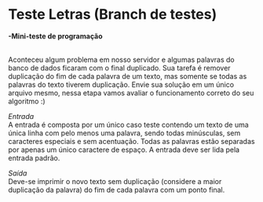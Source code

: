 # Teste Letras (Branch de testes)
**-Mini-teste de programação**

<br>Aconteceu algum problema em nosso servidor e algumas palavras do banco de dados ficaram
com o final duplicado.
Sua tarefa é remover duplicação do fim de cada palavra de um texto, mas somente se todas as
palavras do texto tiverem duplicação.
Envie sua solução em um único arquivo mesmo, nessa etapa vamos avaliar o funcionamento
correto do seu algoritmo :)</br>

*Entrada*
<br>A entrada é composta por um único caso teste contendo um texto de uma única linha com pelo
menos uma palavra, sendo todas minúsculas, sem caracteres especiais e sem acentuação.
Todas as palavras estão separadas por apenas um único caractere de espaço. A entrada deve
ser lida pela entrada padrão.</br>

*Saída*
<br>Deve-se imprimir o novo texto sem duplicação (considere a maior duplicação da palavra) do fim
de cada palavra com um ponto final.</br>
